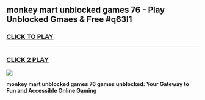 
## monkey mart unblocked games 76 - Play Unblocked Gmaes & Free #q63l1
<h3>
<a href="https://news.freeplayer.one?title=monkey_mart_unblocked_games_76&ref=03M">CLICK TO PLAY</a></h3>
<hr>

<h3>
<a href="https://news.freeplayer.one?title=monkey_mart_unblocked_games_76&ref=03M">CLICK 2 PLAY</a>
  
</h3>

<a href="https://news.freeplayer.one?title=monkey_mart_unblocked_games_76&ref=03M"><img src="https://clearcache.store/games.png"></a>


**monkey mart unblocked games 76 games unblocked: Your Gateway to Fun and Accessible Online Gaming**
